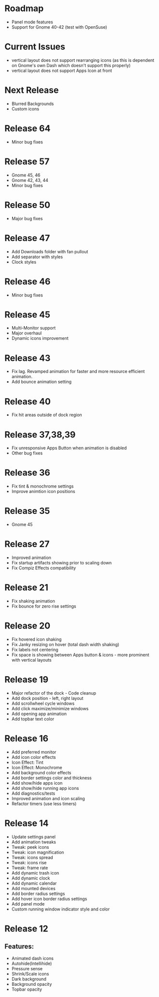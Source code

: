# Roadmap

* Panel mode features
* Support for Gnome 40-42 (test with OpenSuse)

# Current Issues

* vertical layout does not support rearranging icons (as this is dependent on Gnome's own Dash which doesn't support this properly)
* vertical layout does not support Apps Icon at front

# Next Release

* Blurred Backgrounds
* Custom icons

# Release 64

* Minor bug fixes

# Release 57

* Gnome 45, 46
* Gnome 42, 43, 44
* Minor bug fixes

# Release 50

* Major bug fixes

# Release 47

* Add Downloads folder with fan pullout
* Add separator with styles
* Clock styles

# Release 46

* Minor bug fixes

# Release 45

* Multi-Monitor support
* Major overhaul
* Dynamic icons improvement

# Release 43

* Fix lag. Revamped animation for faster and more resource efficient animation.
* Add bounce animation setting

# Release 40

* Fix hit areas outside of dock region

# Release 37,38,39

* Fix unresponsive Apps Button when animation is disabled
* Other bug fixes

# Release 36

* Fix tint & monochrome settings
* Improve animtion icon positions

# Release 35

* Gnome 45

# Release 27

* Improved animation
* Fix startup artifacts showing prior to scaling down
* Fix Compiz Effects compatibility

# Release 21

* Fix shaking animation
* Fix bounce for zero rise settings

# Release 20

* Fix hovered icon shaking
* Fix Janky resizing on hover (total dash width shaking)
* Fix labels not centering
* Fix space is showing between Apps button & icons - more prominent with vertical layouts


# Release 19

* Major refactor of the dock - Code cleanup
* Add dock position - left, right layout
* Add scrollwheel cycle windows
* Add click maximize/minimize windows
* Add opening app animation
* Add topbar text color 

# Release 16

* Add preferred monitor
* Add icon color effects
* Icon Effect: Tint
* Icon Effect: Monochrome
* Add background color effects
* Add border settings color and thickness
* Add show/hide apps icon
* Add show/hide running app icons
* Add diagnostics/tests
* Improved animation and icon scaling
* Refactor timers (use less timers)


# Release 14

* Update settings panel
* Add animation tweaks
* Tweak: peek icons
* Tweak: icon magnification
* Tweak: icons spread
* Tweak: icons rise
* Tweak: frame rate
* Add dynamic trash icon
* Add dynamic clock
* Add dynamic calendar
* Add mounted devices 
* Add border radius settings
* Add hover icon border radius settings
* Add panel mode
* Custom running window indicator style and color

# Release 12

## Features:
* Animated dash icons
* Autohide(Intellihide)
* Pressure sense
* Shrink/Scale icons
* Dark background
* Background opacity
* Topbar opacity


